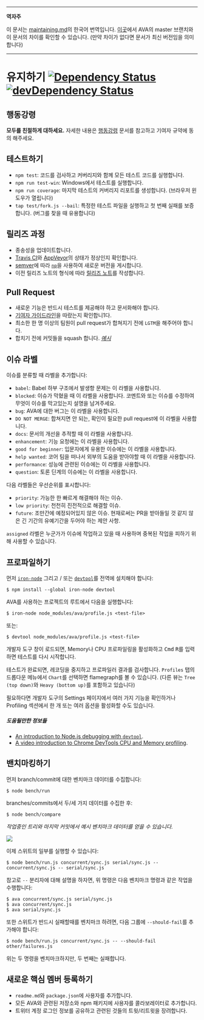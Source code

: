 ___
**역자주**

이 문서는 [maintaining.md](https://github.com/avajs/ava/blob/main/maintaining.md)의 한국어 번역입니다. [이곳](https://github.com/avajs/ava/compare/71404c23302d825095659c70cb9a1b08251697ad...main#diff-0730bb7c2e8f9ea2438b52e419dd86c9)에서 AVA의 master 브랜치와 이 문서의 차이를 확인할 수 있습니다. (만약 차이가 없다면 문서가 최신 버전임을 의미합니다)
___
# 유지하기 [![Dependency Status](https://david-dm.org/avajs/ava.svg)](https://david-dm.org/avajs/ava) [![devDependency Status](https://david-dm.org/avajs/ava/dev-status.svg)](https://david-dm.org/avajs/ava#info=devDependencies)

## 행동강령

**모두를 친절하게 대하세요.**
자세한 내용은 [행동강령](code-of-conduct.md) 문서를 참고하고 기여자 규약에 동의 해주세요.

## 테스트하기

 - `npm test`: 코드를 검사하고 커버리지와 함께 모든 테스트 코드를 실행합니다.
 - `npm run test-win`: Windows에서 테스트를 실행합니다.
 - `npm run coverage`: 마지막 테스트의 커버리지 리포트를 생성합니다. (브라우저 윈도우가 열립니다)
 - `tap test/fork.js --bail`: 특정한 테스트 파일을 실행하고 첫 번째 실패를 보증합니다. (버그를 찾을 때 유용합니다)

## 릴리즈 과정

- 종송성을 업데이트합니다.
- [Travis CI](https://travis-ci.org/avajs/ava)와 [AppVeyor](https://ci.appveyor.com/project/avajs/ava/branch/master)의 상태가 정상인지 확인합니다.
- [semver](http://semver.org)에 따라 [`np`](https://github.com/sindresorhus/np)을 사용하여 새로운 버전을 게시합니다.
- 이전 릴리즈 노트의 형식에 따라 [릴리즈 노트](https://github.com/avajs/ava/releases/new)를 작성합니다.

## Pull Request

- 새로운 기능은 반드시 테스트를 제공해야 하고 문서화해야 합니다.
- [기여자 가이드라인](contributing.md)을 따랐는지 확인합니1다.
- 최소한 한 명 이상의 팀원이 pull request가 합쳐지기 전에 `LGTM`을 해주어야 합니다.
- 합치기 전에 커밋들을 squash 합니다. *[예시](https://github.com/avajs/ava/commit/0675d3444da6958b54c7e5eada91034e516bc97c)*

## 이슈 라벨

이슈를 분류할 때 라벨을 추가합니다:

* `babel`: Babel 하부 구조에서 발생항 문제는 이 라벨을 사용합니다.
* `blocked`: 이슈가 막혔을 때 이 라벨을 사용합니다. 코멘트와 또는 이슈를 수정하여 무엇이 이슈를 막고있는지 설명을 남겨주세요.
* `bug`: AVA에 대한 버그는 이 라벨을 사용합니다.
* `DO NOT MERGE`: 합쳐지면 안 되는, 확인이 필요한 pull request에 이 라벨을 사용합니다.
* `docs`: 문서의 개선을 추적할 때 이 라벨을 사용합니다.
* `enhancement`: 기능 요청에는 이 라벨을 사용합니다.
* `good for beginner`: 입문자에게 유용한 이슈에는 이 라벨을 사용합니다.
* `help wanted`: 코어 팀을 떠나서 외부의 도움을 받아야할 때 이 라벨을 사용합니다.
* `performance`: 성능에 관련된 이슈에는 이 라벨을 사용합니다.
* `question`: 토론 딘계의 이슈에는 이 라벨을 사용합니다.

다음 라벨들은 우선순위를 표시합니다:

* `priority`: 가능한 한 빠르게 해결해야 하는 이슈.
* `low priority`: 천천히 진전적으로 해결할 이슈.
* `future`: 조만간에 예정되어있지 않은 이슈. 현재로써는 PR을 받아들일 것 같지 않은 긴 기간의 유예기간을 두어야 하는 제안 사항.

`assigned` 라벨은 누군가가 이슈에 작업하고 있을 때 사용하며 중복된 작업을 피하기 위해 사용할 수 있습니다.

## 프로파일하기

먼저 [`iron-node`](https://github.com/s-a/iron-node) 그리고 / 또는 [`devtool`](https://github.com/Jam3/devtool)를 전역에 설치해야 합니다:

```
$ npm install --global iron-node devtool
```

AVA를 사용하는 프로젝트의 루트에서 다음을 실행합니다:

```
$ iron-node node_modules/ava/profile.js <test-file>
```

또는:

```
$ devtool node_modules/ava/profile.js <test-file>
```

개발자 도구 창이 로드되면, Memory나 CPU 프로파일링을 활성화하고 <kbd>Cmd</kbd> <kbd>R</kbd>를 입력하면 테스트를 다시 시작합니다.

테스트가 완료되면, 레코딩을 중지하고 프로파일러 결과를 검사합니다. `Profiles` 탭의 드롭다운 메뉴에서 `Chart`를 선택하면 flamegraph를 볼 수 있습니다. (다른 뷰는 `Tree (top down)`와 `Heavy (bottom up)`를 포함하고 있습니다)

필요하다면 개발자 도구의 Settings 페이지에서 여러 가지 기능을 확인하거나 Profiling 섹션에서 한 개 또는 여러 옵션을 활성화할 수도 있습니다.

##### 도움될만한 정보들

 - [An introduction to Node.js debugging with `devtool`](http://mattdesl.svbtle.com/debugging-nodejs-in-chrome-devtools).
 - [A video introduction to Chrome DevTools CPU and Memory profiling](https://www.youtube.com/watch?v=KKwmdTByxLk).

## 밴치마킹하기

먼저 branch/commit에 대한 벤치마크 데이터를 수집합니다:

```
$ node bench/run
```

branches/commits에서 두/세 가지 데이터를 수집한 후:

```
$ node bench/compare
```

*작업중인 트리와 마지막 커밋에서 예시 벤치마크 데이터를 얻을 수 있습니다.*

![](https://cloud.githubusercontent.com/assets/4082216/12700805/bf18f730-c7bf-11e5-8a4f-fec0993c053f.png)

이제 스위트의 일부를 실행할 수 있습니다:

```
$ node bench/run.js concurrent/sync.js serial/sync.js -- concurrent/sync.js -- serial/sync.js
```

참고로 `--` 분리자에 대해 설명을 하자면, 위 명령은 다음 벤치마크 명령과 같은 작업을 수행합니다:

```
$ ava concurrent/sync.js serial/sync.js
$ ava concurrent/sync.js
$ ava serial/sync.js
```

또한 스위트가 반드시 실패할때를 벤치마크 하려면, 다음 그룹에 `--should-fail`를 추가해야 합니다:

```
$ node bench/run.js concurrent/sync.js -- --should-fail other/failures.js
```

위는 두 명령을 벤치마크하지만, 두 번째는 실패합니다.

## 새로운 핵심 멤버 등록하기

- `readme.md`와 `package.json`에 사용자를 추가합니다.
- 모든 AVA와 관련된 저장소와 npm 패키지에 사용자를 콜라보레이터로 추가합니다.
- 트위터 계정 로그인 정보를 공유하고 관련된 것들의 트윗/리트윗을 장려합니다.
